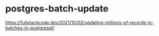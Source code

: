 # postgres-batch-update

https://fullstackcode.dev/2021/10/02/updating-millions-of-records-in-batches-in-postgresql/
